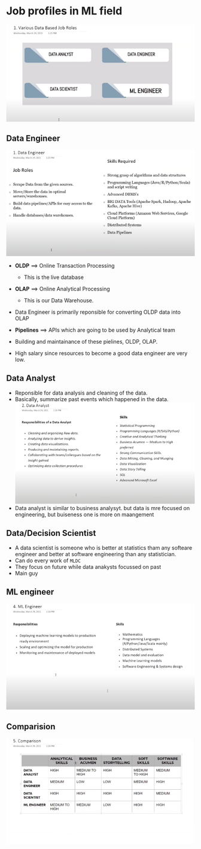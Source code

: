 # Job profiles in ML field

![Profiles](image.png)

## Data Engineer

![Data Engineer](image-1.png)

- **OLDP**  ==> Online Transaction Processing
  - This is the live database
- **OLAP** ==> Online Analytical Processing
  - This is our Data Warehouse.

- Data Engineer is primarily reponsible for converting OLDP data into OLAP

- **Pipelines** ==> APIs which are going to be used by Analytical team
- Building and maintainance of these pielines, OLDP, OLAP.

- High salary since resources to become a good data engineer are very low.

## Data Analyst

- Reponsible for data analysis and cleaning of the data.
- Basically, summarize past events which happened in the data. 
![Data Analyst](image-2.png)
- Data analyst is similar to business analysyt. but data is mre focused on engineering, but buiseness one is more on maangement

## Data/Decision Scientist 

- A data scientist is someone who is better at statistics tham any softeare engineer and better at software engineering than any statistician.
- Can do every work of `MLDC`
- They focus on future while data anakysts focussed on past
- Main guy


## ML engineer
![ML Engineer](image-3.png)


## Comparision

![Comparision](image-4.png)